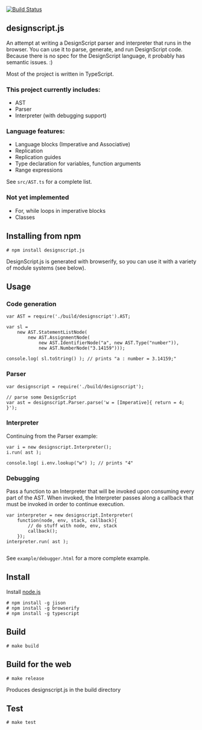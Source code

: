 [![Build Status](https://travis-ci.org/pboyer/designscript.js.svg?branch=master)](https://travis-ci.org/pboyer/designscript.js)

## designscript.js

An attempt at writing a DesignScript parser and interpreter that runs in the browser. You can use it to parse, generate, and run DesignScript code. Because there is no spec for the DesignScript language, it probably has semantic issues. :)

Most of the project is written in TypeScript.

### This project currently includes:

* AST
* Parser
* Interpreter (with debugging support)

### Language features:

* Language blocks (Imperative and Associative)
* Replication
* Replication guides
* Type declaration for variables, function arguments
* Range expressions

See `src/AST.ts` for a complete list.

### Not yet implemented

* For, while loops in imperative blocks
* Classes

## Installing from npm

```
# npm install designscript.js
```
DesignScript.js is generated with browserify, so you can use it with a variety of module systems (see below).

## Usage

### Code generation

```
var AST = require('./build/designscript').AST;

var sl = 
	new AST.StatementListNode(
		new AST.AssignmentNode(
			new AST.IdentifierNode("a", new AST.Type("number")),
			new AST.NumberNode("3.14159")));
		
console.log( sl.toString() ); // prints "a : number = 3.14159;"

```

### Parser

```
var designscript = require('./build/designscript');

// parse some DesignScript
var ast = designscript.Parser.parse('w = [Imperative]{ return = 4; }'); 
```

### Interpreter

Continuing from the Parser example:

```
var i = new designscript.Interpreter();
i.run( ast ); 

console.log( i.env.lookup("w") ); // prints "4"
```

### Debugging

Pass a function to an Interpreter that will be invoked upon consuming every part of the AST. When invoked, the Interpreter passes along a callback that must be invoked in order to continue execution.

```
var interpreter = new designscript.Interpreter(
	function(node, env, stack, callback){
		// do stuff with node, env, stack
		callback();
	});
interpreter.run( ast ); 
 
```

See `example/debugger.html` for a more complete example.

## Install

Install [node.js](http://www.nodejs.org)

```
# npm install -g jison
# npm install -g browserify
# npm install -g typescript
```

## Build

```
# make build
```

## Build for the web

```
# make release
```
Produces designscript.js in the build directory

## Test

```
# make test
```
